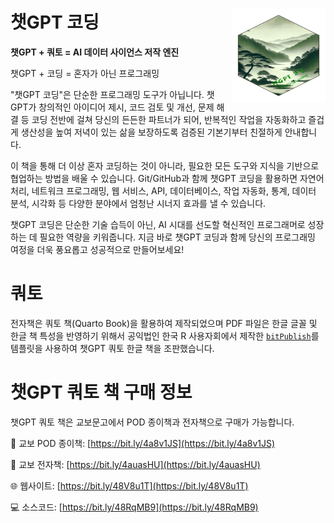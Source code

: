 # 챗GPT 코딩 <img src="images/logo.png" align="right" height="150" width="150"/>

**챗GPT + 쿼토 = AI 데이터 사이언스 저작 엔진**

챗GPT + 코딩 = 혼자가 아닌 프로그래밍

"챗GPT 코딩"은 단순한 프로그래밍 도구가 아닙니다. 
챗GPT가 창의적인 아이디어 제시, 코드 검토 및 개선, 문제 해결 등 코딩 전반에 걸쳐 
당신의 든든한 파트너가 되어, 반복적인 작업을 자동화하고 즐겁게 생산성을 높여 
저녁이 있는 삶을 보장하도록 검증된 기본기부터 친절하게 안내합니다.

이 책을 통해 더 이상 혼자 코딩하는 것이 아니라, 필요한 모든 도구와 지식을 기반으로 협업하는 방법을 배울 수 있습니다. Git/GitHub과 함께 챗GPT 코딩을 활용하면 자연어 처리, 네트워크 프로그래밍, 웹 서비스, API, 데이터베이스, 작업 자동화, 통계, 데이터 분석, 시각화 등 다양한 분야에서 엄청난 시너지 효과를 낼 수 있습니다. 

챗GPT 코딩은 단순한 기술 습득이 아닌, AI 시대를 선도할 혁신적인 프로그래머로 성장하는 데 필요한 역량을 키워줍니다. 지금 바로 챗GPT 코딩과 함께 당신의 프로그래밍 여정을 더욱 풍요롭고 성공적으로 만들어보세요!

# 쿼토

전자책은 쿼토 책(Quarto Book)을 활용하여 제작되었으며
PDF 파일은 한글 글꼴 및 한글 책 특성을 반영하기 위해서 
공익법인 한국 R 사용자회에서 제작한 [`bitPublish`](https://github.com/bit2r/bitPublish)를 
템플릿을 사용하여 챗GPT 쿼토 한글 책을 조판했습니다.

# 챗GPT 쿼토 책 구매 정보

챗GPT 쿼토 책은 교보문고에서 POD 종이책과 전자책으로 구매가 가능합니다.

📘 교보 POD 종이책: [https://bit.ly/4a8v1JS](https://bit.ly/4a8v1JS)

📗 교보 전자책: [https://bit.ly/4auasHU](https://bit.ly/4auasHU) 

🌐 웹사이트: [https://bit.ly/48V8u1T](https://bit.ly/48V8u1T)

💻 소스코드: [https://bit.ly/48RqMB9](https://bit.ly/48RqMB9)
